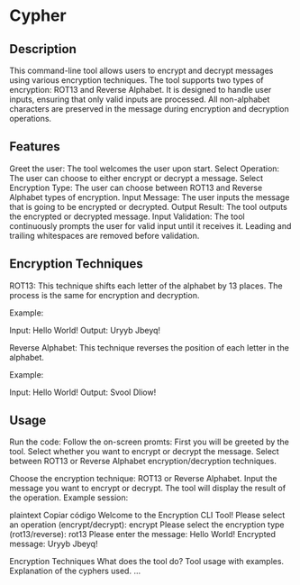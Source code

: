 # Cypher

## Description

This command-line tool allows users to encrypt and decrypt messages using various encryption techniques. The tool supports two types of encryption: ROT13 and Reverse Alphabet. It is designed to handle user inputs, ensuring that only valid inputs are processed. All non-alphabet characters are preserved in the message during encryption and decryption operations.

## Features

Greet the user: The tool welcomes the user upon start.
Select Operation: The user can choose to either encrypt or decrypt a message.
Select Encryption Type: The user can choose between ROT13 and Reverse Alphabet types of encryption.
Input Message: The user inputs the message that is going to be encrypted or decrypted.
Output Result: The tool outputs the encrypted or decrypted message.
Input Validation: The tool continuously prompts the user for valid input until it receives it. Leading and trailing whitespaces are removed before validation.

## Encryption Techniques

ROT13: This technique shifts each letter of the alphabet by 13 places. The process is the same for encryption and decryption.

Example:

Input: Hello World!
Output: Uryyb Jbeyq!

Reverse Alphabet: This technique reverses the position of each letter in the alphabet.

Example:

Input: Hello World!
Output: Svool Dliow!

## Usage

Run the code:
Follow the on-screen promts:
First you will be greeted by the tool. 
Select whether you want to encrypt or decrypt the message.
Select between ROT13 or Reverse Alphabet encryption/decryption techniques.



Choose the encryption technique: ROT13 or Reverse Alphabet.
Input the message you want to encrypt or decrypt.
The tool will display the result of the operation.
Example session:

plaintext
Copiar código
Welcome to the Encryption CLI Tool!
Please select an operation (encrypt/decrypt): encrypt
Please select the encryption type (rot13/reverse): rot13
Please enter the message: Hello World!
Encrypted message: Uryyb Jbeyq!

Encryption Techniques
What does the tool do?
Tool usage with examples.
Explanation of the cyphers used. ...